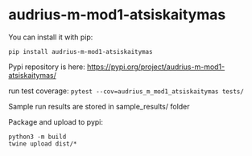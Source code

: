 # audrius-m-mod1-atsiskaitymas

You can install it with pip:
```
pip install audrius-m-mod1-atsiskaitymas
```

Pypi repository is here: https://pypi.org/project/audrius-m-mod1-atsiskaitymas/

run test coverage: `pytest --cov=audrius_m_mod1_atsiskaitymas tests/`

Sample run results are stored in sample_results/ folder

Package and upload to pypi:
```
python3 -m build
twine upload dist/*
```